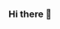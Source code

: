 ### Hi there 👋

<!--
**putimonica/putimonica** is a ✨ a queen dari Bekasi✨ repository because its `README.md` (this file) appears on your GitHub profile.

Here are some ideas to get you started:

- Thanks kemarin udah surprise in yaaa
- 🎂 Sebenernya gua ultah tgl 19 Nov tp disurpriseinnya Desember hahaha
- 🥩 Kemarin enak makan-makannya
- 👨‍👩‍👦‍👦 Besok jalan-jalan lagi yukss
- 🏞 Ke puncak enak kali yaa liat gunung
- 🍢 Bisa makan sate maranggi juga hehehe
- 😄 Dah ah capek gue bikinnya
- ⚡ Fun fact: gua blm test rapid nih 
-->
